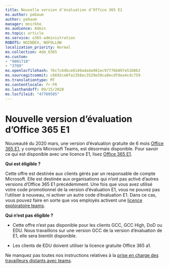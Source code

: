 ```yaml
---
title: Nouvelle version d’évaluation d’Office 365 E1
ms.author: pebaum
author: pebaum
manager: mnirkhe
ms.audience: Admin
ms.topic: article
ms.service: o365-administration
ROBOTS: NOINDEX, NOFOLLOW
localization_priority: Normal
ms.collection: Adm_O365
ms.custom:
- "9001710"
- "3789"
ms.openlocfilehash: 76c7c64bce8149a4a4a981ec97776b897e51b862
ms.sourcegitcommit: c6692ce0fa1358ec3529e59ca0ecdfdea4cdc759
ms.translationtype: MT
ms.contentlocale: fr-FR
ms.lasthandoff: 09/15/2020
ms.locfileid: "47769505"
---
```

# <a name="new-office-365-e1-trial"></a>Nouvelle version d’évaluation d’Office 365 E1

Nouveauté du 2020 mars, une version d’évaluation gratuite de 6 mois [Office 365 E1](https://docs.microsoft.com/MicrosoftTeams/e1-trial-license), y compris Microsoft Teams, est désormais disponible. Pour savoir ce qui est disponible avec une licence E1, lisez [Office 365 E1](https://www.microsoft.com/microsoft-365/business/office-365-enterprise-e1-business-software).

**Qui est éligible ?**

Cette offre est destinée aux clients gérés par un responsable de compte Microsoft. Elle est destinée aux organisations qui n’ont pas activé d’autres versions d’Office 365 E1 précédemment. Une fois que vous avez utilisé votre code promotionnel de la version d’évaluation E1, vous ne pouvez pas l’utiliser à nouveau, ni activer un autre code d’évaluation E1. Dans ce cas, vous pouvez faire en sorte que vos employés activent une [licence exploratoire teams](https://docs.microsoft.com/MicrosoftTeams/teams-exploratory).

**Qui n’est pas éligible ?**

- Cette offre n’est pas disponible pour les clients GCC, GCC High, DoD ou EDU. Nous travaillons sur une version GCC de la version d’évaluation de E1, elle sera bientôt disponible.

 - Les clients de EDU doivent utiliser la licence gratuite Office 365 a1.

Ne manquez pas toutes nos instructions relatives à la [prise en charge des travailleurs distants avec teams](https://docs.microsoft.com/MicrosoftTeams/support-remote-work-with-teams).
